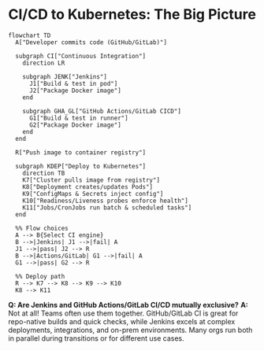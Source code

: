 # CI/CD to Kubernetes: The Big Picture

```mermaid
flowchart TD
  A["Developer commits code (GitHub/GitLab)"]

  subgraph CI["Continuous Integration"]
    direction LR

    subgraph JENK["Jenkins"]
      J1["Build & test in pod"]
      J2["Package Docker image"]
    end

    subgraph GHA_GL["GitHub Actions/GitLab CICD"]
      G1["Build & test in runner"]
      G2["Package Docker image"]
    end
  end

  R["Push image to container registry"]

  subgraph KDEP["Deploy to Kubernetes"]
    direction TB
    K7["Cluster pulls image from registry"]
    K8["Deployment creates/updates Pods"]
    K9["ConfigMaps & Secrets inject config"]
    K10["Readiness/Liveness probes enforce health"]
    K11["Jobs/CronJobs run batch & scheduled tasks"]
  end

  %% Flow choices
  A --> B{Select CI engine}
  B -->|Jenkins| J1 -->|fail| A
  J1 -->|pass| J2 --> R
  B -->|Actions/GitLab| G1 -->|fail| A
  G1 -->|pass| G2 --> R

  %% Deploy path
  R --> K7 --> K8 --> K9 --> K10
  K8 --> K11
```

**Q: Are Jenkins and GitHub Actions/GitLab CI/CD mutually exclusive?**
**A:** Not at all! Teams often use them together. GitHub/GitLab CI is great for repo-native builds and quick checks, while Jenkins excels at complex deployments, integrations, and on-prem environments. Many orgs run both in parallel during transitions or for different use cases.

